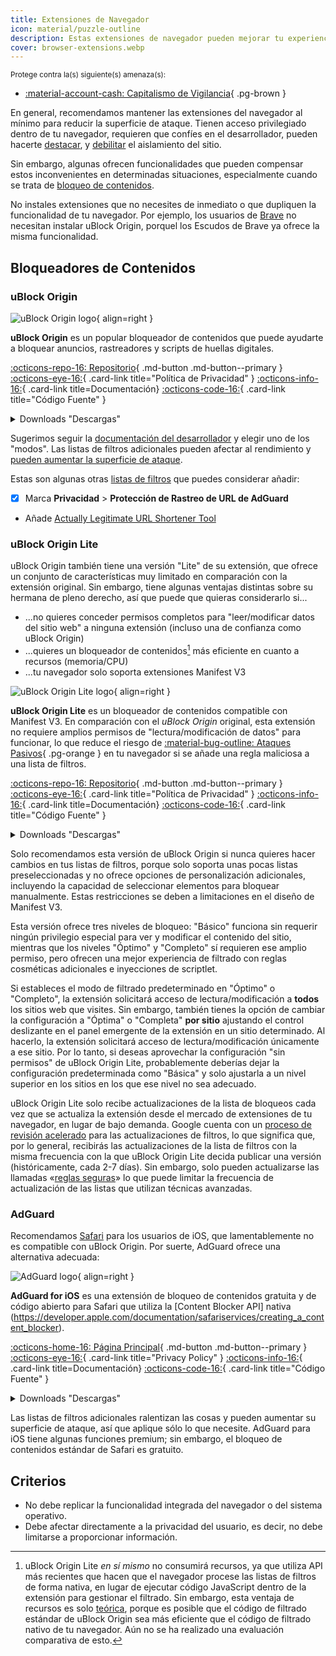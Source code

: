 ```yaml
---
title: Extensiones de Navegador
icon: material/puzzle-outline
description: Estas extensiones de navegador pueden mejorar tu experiencia de navegación y proteger tu privacidad.
cover: browser-extensions.webp
---
```


<small>Protege contra la(s) siguiente(s) amenaza(s):</small>

- [:material-account-cash: Capitalismo de Vigilancia](basics/common-threats.md#surveillance-as-a-business-model){ .pg-brown }

En general, recomendamos mantener las extensiones del navegador al mínimo para reducir la superficie de ataque. Tienen acceso privilegiado dentro de tu navegador, requieren que confíes en el desarrollador, pueden hacerte [destacar](https://en.wikipedia.org/wiki/Device_fingerprint#Browser_fingerprint), y [debilitar](https://groups.google.com/a/chromium.org/g/chromium-extensions/c/0ei-UCHNm34/m/lDaXwQhzBAAJ) el aislamiento del sitio.

Sin embargo, algunas ofrecen funcionalidades que pueden compensar estos inconvenientes en determinadas situaciones, especialmente cuando se trata de [bloqueo de contenidos](basics/common-threats.md#mass-surveillance-programs).

No instales extensiones que no necesites de inmediato o que dupliquen la funcionalidad de tu navegador. Por ejemplo, los usuarios de [Brave](desktop-browsers.md#brave) no necesitan instalar uBlock Origin, porquel los Escudos de Brave ya ofrece la misma funcionalidad.

## Bloqueadores de Contenidos

### uBlock Origin

<div class="admonition recommendation" markdown>

![uBlock Origin logo](assets/img/browsers/ublock_origin.svg){ align=right }

**uBlock Origin** es un popular bloqueador de contenidos que puede ayudarte a bloquear anuncios, rastreadores y scripts de huellas digitales.

[:octicons-repo-16: Repositorio](https://github.com/gorhill/uBlock#readme){ .md-button .md-button--primary }
[:octicons-eye-16:](https://github.com/gorhill/uBlock/wiki/Privacy-policy){ .card-link title="Política de Privacidad" }
[:octicons-info-16:](https://github.com/gorhill/uBlock/wiki){ .card-link title=Documentación}
[:octicons-code-16:](https://github.com/gorhill/uBlock){ .card-link title="Código Fuente" }

<details class="downloads" markdown>
<summary>Downloads "Descargas"</summary>

- [:simple-firefoxbrowser: Firefox](https://addons.mozilla.org/firefox/addon/ublock-origin)
- [:simple-googlechrome: Chrome](https://chrome.google.com/webstore/detail/ublock-origin/cjpalhdlnbpafiamejdnhcphjbkeiagm)
- [:fontawesome-brands-edge: Edge](https://microsoftedge.microsoft.com/addons/detail/ublock-origin/odfafepnkmbhccpbejgmiehpchacaeak)

</details>

</div>

Sugerimos seguir la [documentación del desarrollador](https://github.com/gorhill/uBlock/wiki/Blocking-mode) y elegir uno de los "modos". Las listas de filtros adicionales pueden afectar al rendimiento y [pueden aumentar la superficie de ataque](https://portswigger.net/research/ublock-i-exfiltrate-exploiting-ad-blockers-with-css).

Estas son algunas otras [listas de filtros](https://github.com/gorhill/uBlock/wiki/Dashboard:-Filter-lists) que puedes considerar añadir:

- [x] Marca **Privacidad** > **Protección de Rastreo de URL de AdGuard**
- Añade [Actually Legitimate URL Shortener Tool](https://raw.githubusercontent.com/DandelionSprout/adfilt/master/LegitimateURLShortener.txt)

### uBlock Origin Lite

uBlock Origin también tiene una versión "Lite" de su extensión, que ofrece un conjunto de características muy limitado en comparación con la extensión original. Sin embargo, tiene algunas ventajas distintas sobre su hermana de pleno derecho, así que puede que quieras considerarlo si...

- ...no quieres conceder permisos completos para "leer/modificar datos del sitio web" a ninguna extensión (incluso una de confianza como uBlock Origin)
- ...quieres un bloqueador de contenidos[^1] más eficiente en cuanto a recursos (memoria/CPU)
- ...tu navegador solo soporta extensiones Manifest V3

<div class="admonition recommendation" markdown>

![uBlock Origin Lite logo](assets/img/browsers/ublock_origin_lite.svg){ align=right }

**uBlock Origin Lite** es un bloqueador de contenidos compatible con Manifest V3. En comparación con el _uBlock Origin_ original, esta extensión no requiere amplios permisos de "lectura/modificación de datos" para funcionar, lo que reduce el riesgo de [:material-bug-outline: Ataques Pasivos](basics/common-threats.md#security-and-privacy){ .pg-orange } en tu navegador si se añade una regla maliciosa a una lista de filtros.

[:octicons-repo-16: Repositorio](https://github.com/uBlockOrigin/uBOL-home#readme){ .md-button .md-button--primary }
[:octicons-eye-16:](https://github.com/uBlockOrigin/uBOL-home/wiki/Privacy-policy){ .card-link title="Política de Privacidad" }
[:octicons-info-16:](https://github.com/uBlockOrigin/uBOL-home/wiki){ .card-link title=Documentación}
[:octicons-code-16:](https://github.com/gorhill/uBlock/tree/master/platform/mv3){ .card-link title="Código Fuente" }

<details class="downloads" markdown>
<summary>Downloads "Descargas"</summary>

- [:simple-googlechrome: Chrome](https://chrome.google.com/webstore/detail/ublock-origin-lite/ddkjiahejlhfcafbddmgiahcphecmpfh)

</details>

</div>

Solo recomendamos esta versión de uBlock Origin si nunca quieres hacer cambios en tus listas de filtros, porque solo soporta unas pocas listas preseleccionadas y no ofrece opciones de personalización adicionales, incluyendo la capacidad de seleccionar elementos para bloquear manualmente. Estas restricciones se deben a limitaciones en el diseño de Manifest V3.

Esta versión ofrece tres niveles de bloqueo: "Básico" funciona sin requerir ningún privilegio especial para ver y modificar el contenido del sitio, mientras que los niveles "Óptimo" y "Completo" sí requieren ese amplio permiso, pero ofrecen una mejor experiencia de filtrado con reglas cosméticas adicionales e inyecciones de scriptlet.

Si estableces el modo de filtrado predeterminado en "Óptimo" o "Completo", la extensión solicitará acceso de lectura/modificación a **todos** los sitios web que visites. Sin embargo, también tienes la opción de cambiar la configuración a "Óptima" o "Completa" **por sitio** ajustando el control deslizante en el panel emergente de la extensión en un sitio determinado. Al hacerlo, la extensión solicitará acceso de lectura/modificación únicamente a ese sitio. Por lo tanto, si deseas aprovechar la configuración "sin permisos" de uBlock Origin Lite, probablemente deberías dejar la configuración predeterminada como "Básica" y solo ajustarla a un nivel superior en los sitios en los que ese nivel no sea adecuado.

uBlock Origin Lite solo recibe actualizaciones de la lista de bloqueos cada vez que se actualiza la extensión desde el mercado de extensiones de tu navegador, en lugar de bajo demanda. Google cuenta con un [proceso de revisión acelerado](https://developer.chrome.com/docs/webstore/skip-review) para las actualizaciones de filtros, lo que significa que, por lo general, recibirás las actualizaciones de la lista de filtros con la misma frecuencia con la que uBlock Origin Lite decida publicar una versión (históricamente, cada 2-7 días). Sin embargo, solo pueden actualizarse las llamadas «[reglas seguras](https://developer.chrome.com/docs/extensions/reference/api/declarativeNetRequest#safe_rules)» lo que puede limitar la frecuencia de actualización de las listas que utilizan técnicas avanzadas.

### AdGuard

Recomendamos [Safari](mobile-browsers.md#safari-ios) para los usuarios de iOS, que lamentablemente no es compatible con uBlock Origin. Por suerte, AdGuard ofrece una alternativa adecuada:

<div class="admonition recommendation" markdown>

![AdGuard logo](assets/img/browsers/adguard.svg){ align=right }

**AdGuard for iOS** es una extensión de bloqueo de contenidos gratuita y de código abierto para Safari que utiliza la [Content Blocker API] nativa (https://developer.apple.com/documentation/safariservices/creating_a_content_blocker).

[:octicons-home-16: Página Principal](https://adguard.com/en/adguard-ios/overview.html){ .md-button .md-button--primary }
[:octicons-eye-16:](https://adguard.com/privacy/ios.html){ .card-link title="Privacy Policy" }
[:octicons-info-16:](https://kb.adguard.com/ios){ .card-link title=Documentación}
[:octicons-code-16:](https://github.com/AdguardTeam/AdguardForiOS){ .card-link title="Código Fuente" }

<details class="downloads" markdown>
<summary>Downloads "Descargas"</summary>

- [:simple-appstore: App Store](https://apps.apple.com/app/id1047223162)

</details>

</div>

Las listas de filtros adicionales ralentizan las cosas y pueden aumentar su superficie de ataque, así que aplique sólo lo que necesite. AdGuard para iOS tiene algunas funciones premium; sin embargo, el bloqueo de contenidos estándar de Safari es gratuito.

## Criterios

- No debe replicar la funcionalidad integrada del navegador o del sistema operativo.
- Debe afectar directamente a la privacidad del usuario, es decir, no debe limitarse a proporcionar información.

[^1]: uBlock Origin Lite _en sí mismo_ no consumirá recursos, ya que utiliza API más recientes que hacen que el navegador procese las listas de filtros de forma nativa, en lugar de ejecutar código JavaScript dentro de la extensión para gestionar el filtrado. Sin embargo, esta ventaja de recursos es solo [teórica](https://github.com/uBlockOrigin/uBOL-home/wiki/Frequently-asked-questions-\(FAQ\)#is-ubol-more-efficient-cpu--and-memory-wise-than-ubo), porque es posible que el código de filtrado estándar de uBlock Origin sea más eficiente que el código de filtrado nativo de tu navegador. Aún no se ha realizado una evaluación comparativa de esto.
